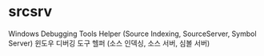 # srcsrv

Windows Debugging Tools Helper (Source Indexing, SourceServer, Symbol Server)
윈도우 디버깅 도구 헬퍼 (소스 인덱싱, 소스 서버, 심볼 서버)
